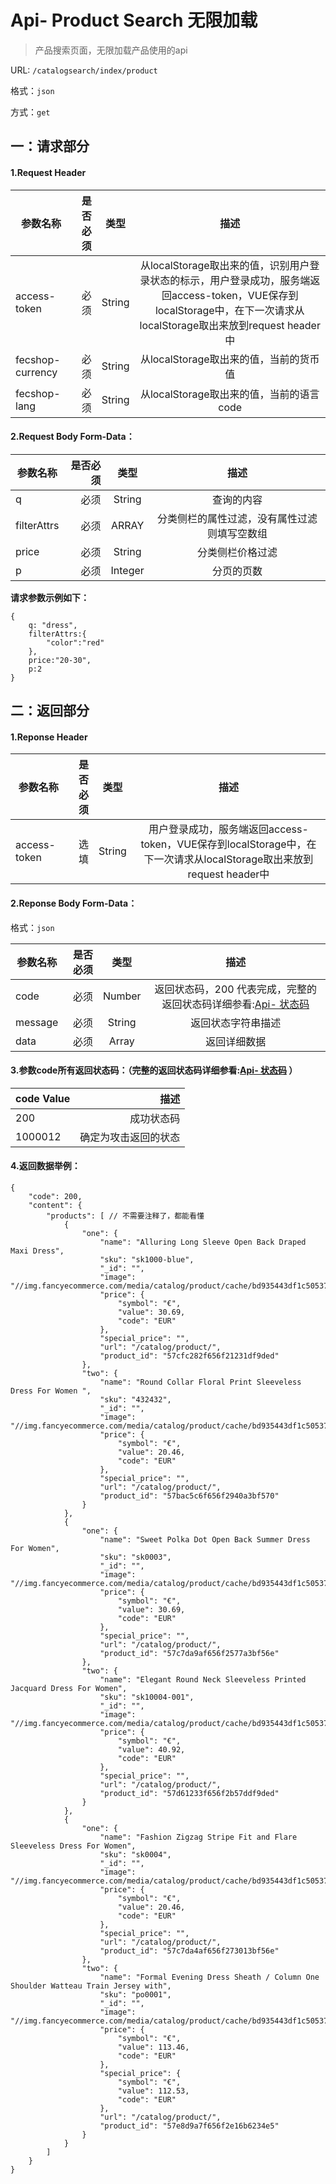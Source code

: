 Api- Product Search 无限加载
================

> 产品搜索页面，无限加载产品使用的api

URL: `/catalogsearch/index/product`

格式：`json`

方式：`get`


一：请求部分
---------

#### 1.Request Header


| 参数名称          | 是否必须    |  类型        |  描述     |
| ------------------| -----:      | :----:       |:----:     |
| access-token      | 必须        |   String     | 从localStorage取出来的值，识别用户登录状态的标示，用户登录成功，服务端返回access-token，VUE保存到localStorage中，在下一次请求从localStorage取出来放到request header中   |
| fecshop-currency  | 必须        |   String     | 从localStorage取出来的值，当前的货币值  |
| fecshop-lang      | 必须        |   String     | 从localStorage取出来的值，当前的语言code  |


#### 2.Request Body Form-Data：


| 参数名称        | 是否必须    |  类型       |  描述     |
| ----------------| -----:      | :----:      |:----:     |
| q               | 必须        |   String     | 查询的内容   |
| filterAttrs     | 必须        |   ARRAY      | 分类侧栏的属性过滤，没有属性过滤则填写空数组   |
| price           | 必须        |   String     | 分类侧栏价格过滤     |
| p               | 必须        |   Integer    | 分页的页数    |


**请求参数示例如下：**


```
{
    q: "dress",
    filterAttrs:{
        "color":"red"
    },
    price:"20-30",
    p:2
}
```

二：返回部分
----------

#### 1.Reponse Header

| 参数名称          | 是否必须    |  类型        |  描述     |
| ------------------| -----:      | :----:       |:----:     |
| access-token      | 选填        |   String     | 用户登录成功，服务端返回access-token，VUE保存到localStorage中，在下一次请求从localStorage取出来放到request header中   |

#### 2.Reponse Body Form-Data：

格式：`json`

| 参数名称        | 是否必须    |  类型       |  描述        |
| ----------------| -----:      | :----:      |:----:        | 
| code            | 必须        |   Number    | 返回状态码，200 代表完成，完整的返回状态码详细参看:[Api- 状态码](fecshop-server-return-code.md) |
| message         | 必须        |   String    | 返回状态字符串描述  |
| data            | 必须        |   Array     | 返回详细数据        |

#### 3.参数code所有返回状态码：（完整的返回状态码详细参看:[Api- 状态码](fecshop-server-return-code.md) ）

| code Value      |        描述                                        |
| ----------------| --------------------------------------------------:| 
| 200             | 成功状态码                                         |  
| 1000012         | 确定为攻击返回的状态                               | 


#### 4.返回数据举例：

```
{
    "code": 200,
    "content": {
        "products": [ // 不需要注释了，都能看懂
            {
                "one": {
                    "name": "Alluring Long Sleeve Open Back Draped Maxi Dress",
                    "sku": "sk1000-blue",
                    "_id": "",
                    "image": "//img.fancyecommerce.com/media/catalog/product/cache/bd935443df1c50537d4edaab4af5d446/296/0/2/01/20160727121110_30054.jpg",
                    "price": {
                        "symbol": "€",
                        "value": 30.69,
                        "code": "EUR"
                    },
                    "special_price": "",
                    "url": "/catalog/product/",
                    "product_id": "57cfc282f656f21231df9ded"
                },
                "two": {
                    "name": "Round Collar Floral Print Sleeveless Dress For Women ",
                    "sku": "432432",
                    "_id": "",
                    "image": "//img.fancyecommerce.com/media/catalog/product/cache/bd935443df1c50537d4edaab4af5d446/296/0/1/7/17147202419675158.jpg",
                    "price": {
                        "symbol": "€",
                        "value": 20.46,
                        "code": "EUR"
                    },
                    "special_price": "",
                    "url": "/catalog/product/",
                    "product_id": "57bac5c6f656f2940a3bf570"
                }
            },
            {
                "one": {
                    "name": "Sweet Polka Dot Open Back Summer Dress For Women",
                    "sku": "sk0003",
                    "_id": "",
                    "image": "//img.fancyecommerce.com/media/catalog/product/cache/bd935443df1c50537d4edaab4af5d446/296/0/2/01/20160804090311_12690.jpg",
                    "price": {
                        "symbol": "€",
                        "value": 30.69,
                        "code": "EUR"
                    },
                    "special_price": "",
                    "url": "/catalog/product/",
                    "product_id": "57c7da9af656f2577a3bf56e"
                },
                "two": {
                    "name": "Elegant Round Neck Sleeveless Printed Jacquard Dress For Women",
                    "sku": "sk10004-001",
                    "_id": "",
                    "image": "//img.fancyecommerce.com/media/catalog/product/cache/bd935443df1c50537d4edaab4af5d446/296/0/2/01/20160418182628_30828.jpg",
                    "price": {
                        "symbol": "€",
                        "value": 40.92,
                        "code": "EUR"
                    },
                    "special_price": "",
                    "url": "/catalog/product/",
                    "product_id": "57d61233f656f2b57ddf9ded"
                }
            },
            {
                "one": {
                    "name": "Fashion Zigzag Stripe Fit and Flare Sleeveless Dress For Women",
                    "sku": "sk0004",
                    "_id": "",
                    "image": "//img.fancyecommerce.com/media/catalog/product/cache/bd935443df1c50537d4edaab4af5d446/296/0/2/01/20160707145718_97803.jpg",
                    "price": {
                        "symbol": "€",
                        "value": 20.46,
                        "code": "EUR"
                    },
                    "special_price": "",
                    "url": "/catalog/product/",
                    "product_id": "57c7da4af656f273013bf56e"
                },
                "two": {
                    "name": "Formal Evening Dress Sheath / Column One Shoulder Watteau Train Jersey with",
                    "sku": "po0001",
                    "_id": "",
                    "image": "//img.fancyecommerce.com/media/catalog/product/cache/bd935443df1c50537d4edaab4af5d446/296/0/r/nu/rnunew1467608090223.jpg",
                    "price": {
                        "symbol": "€",
                        "value": 113.46,
                        "code": "EUR"
                    },
                    "special_price": {
                        "symbol": "€",
                        "value": 112.53,
                        "code": "EUR"
                    },
                    "url": "/catalog/product/",
                    "product_id": "57e8d9a7f656f2e16b6234e5"
                }
            }
        ]
    }
}

```